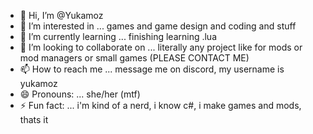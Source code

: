 - 👋 Hi, I’m @Yukamoz
- 👀 I’m interested in ... games and game design and coding and stuff
- 🌱 I’m currently learning ... finishing learning .lua
- 💞️ I’m looking to collaborate on ... literally any project like for mods or mod managers or small games (PLEASE CONTACT ME)
- 📫 How to reach me ... message me on discord, my username is yukamoz
- 😄 Pronouns: ... she/her (mtf)
- ⚡ Fun fact: ... i'm kind of a nerd, i know c#, i make games and mods, thats it

<!---
Yukamoz/Yukamoz is a ✨ special ✨ repository because its `README.md` (this file) appears on your GitHub profile.
You can click the Preview link to take a look at your changes.
--->
